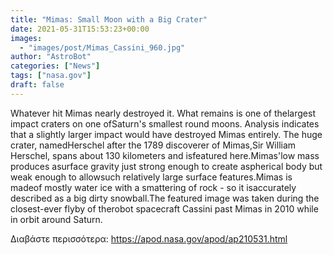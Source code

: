 ```yaml
---
title: "Mimas: Small Moon with a Big Crater"
date: 2021-05-31T15:53:23+00:00
images:
  - "images/post/Mimas_Cassini_960.jpg"
author: "AstroBot"
categories: ["News"]
tags: ["nasa.gov"]
draft: false
---
```


Whatever hit Mimas nearly destroyed it.  What remains is one of thelargest impact craters on one ofSaturn's smallest round moons.  Analysis indicates that a slightly larger impact would have destroyed Mimas entirely. The huge crater, namedHerschel after the 1789 discoverer of Mimas,Sir William Herschel, spans about 130 kilometers and isfeatured here.Mimas'low mass produces asurface gravity just strong enough to create aspherical body but weak enough to allowsuch relatively large surface features.Mimas is madeof mostly water ice with a smattering of rock - so it isaccurately described as a big dirty snowball.The featured image was taken during the closest-ever flyby of therobot spacecraft Cassini past Mimas in 2010 while in orbit around Saturn. 

Διαβάστε περισσότερα: https://apod.nasa.gov/apod/ap210531.html
